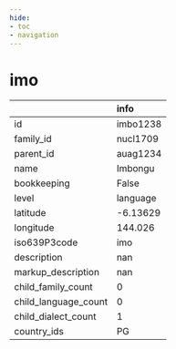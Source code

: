 ```yaml
---
hide:
- toc
- navigation
---
```

# imo
|                      | info     |
|:---------------------|:---------|
| id                   | imbo1238 |
| family_id            | nucl1709 |
| parent_id            | auag1234 |
| name                 | Imbongu  |
| bookkeeping          | False    |
| level                | language |
| latitude             | -6.13629 |
| longitude            | 144.026  |
| iso639P3code         | imo      |
| description          | nan      |
| markup_description   | nan      |
| child_family_count   | 0        |
| child_language_count | 0        |
| child_dialect_count  | 1        |
| country_ids          | PG       |